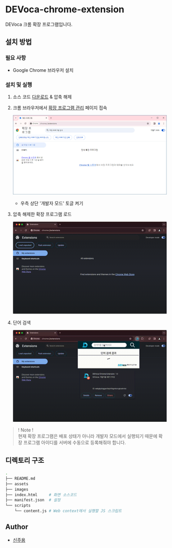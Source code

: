# DEVoca-chrome-extension

DEVoca 크롬 확장 프로그램입니다.

## 설치 방법

### 필요 사항

- Google Chrome 브라우저 설치

### 설치 및 실행

1. 소스 코드 [다운로드](https://lab.ssafy.com/s10-webmobile2-sub2/S10P12D112/-/archive/develop/S10P12D112-develop.zip?path=DEVoca-chrome-extension) & 압축 해제

2. 크롬 브라우저에서 [확장 프로그램 관리](chrome://extensions) 페이지 접속

    ![DEVoca Chrome Extension](../docs/resources/DEVoca%20Chrome%20Extension%202.png)

    - 우측 상단 '개발자 모드' 토글 켜기

3. 압축 해제한 확장 프로그램 로드

    ![DEVoca Chrome Extension](../docs/resources/DEVoca%20Chrome%20Extension%203.gif)

4. 단어 검색

    ![DEVoca Chrome Extension](../docs/resources/DEVoca%20Chrome%20Extension%204.gif)

> ! Note !  
> 현재 확장 프로그램은 배포 상태가 아니라 개발자 모드에서 실행되기 때문에 확장 프로그램 아이디를 서버에 수동으로 등록해줘야 합니다.

## 디렉토리 구조

```bash
.
├── README.md
├── assets
├── images
├── index.html     # 화면 소스코드
├── manifest.json  # 설정
└── scripts
    └── content.js # Web context에서 실행할 JS 스크립트
```

## Author

- [신주용](https://github.com/cheesecat47)
